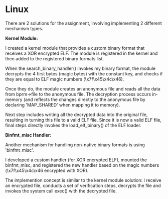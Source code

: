 # Linux

There are 2 solutions for the assignment, involving implementing 2 different mechanism types.

**Kernel Module:**

I created a kernel module that provides a custom binary format that receives a XOR encrypted ELF.
The module is registered in the kernel and then added to the registered binary formats list.


When the search_binary_handler() invokes my binary format, the module decrypts the 4 first bytes (magic bytes)
with the constant key, and checks if they are equal to ELF magic numbers (\x7f\x45\x4c\x46).


Once they do, the module creates an anonymous file and reads all the data from bprm->file to the anonymous file.
The decryption process occurs in-memory (and reflects the changes directly to the anonymous file by declaring 
'MAP_SHARED' when mapping it to memory).


Next step includes writing all the decrypted data into the original file, resulting in turning this file to a valid
ELF file. Since it is now a valid ELF file, final steps directly invokes the load_elf_binary() of the ELF loader.

**Binfmt_misc Handler:**

Another mechanism for handling non-native binary formats is using 'binfmt_misc'. 

I developed a custom handler (for XOR encrypted ELF), mounted the binfmt_misc, and registered the new handler
based on the magic numbers (\x7f\x45\x4c\x46 encrypted with XOR).

The implemention concept is similar to the kernel module solution: I receive an encrypted file, conducts a set
of verification steps, decrypts the file and invokes the system call exec() with the decrypted file.

